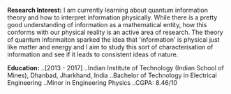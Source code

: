 **Research Interest:** I am currently learning about quantum information theory and how to interpret information physically. While there is a pretty good understanding of information as a mathematical entity, how this conforms with our physical reality is an active area of research. The theory of quantum informaiton sparked the idea that 'information' is physical just like matter and energy and I aim to study this sort of characterisation of information and see if it leads to consistent ideas of nature.

**Education:**
..[2013 - 2017]
..Indian Institute of Technology (Indian School of Mines), Dhanbad, Jharkhand, India
..Bachelor of Technology in Electrical Engineering
..Minor in Engineering Physics
..CGPA: 8.46/10
